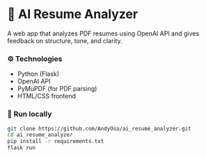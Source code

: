# 🧠 AI Resume Analyzer  

A web app that analyzes PDF resumes using OpenAI API and gives feedback on structure, tone, and clarity.  

### ⚙️ Technologies
- Python (Flask)
- OpenAI API
- PyMuPDF (for PDF parsing)
- HTML/CSS frontend  

### 🚀 Run locally
```bash
git clone https://github.com/AndyOsa/ai_resume_analyzer.git
cd ai_resume_analyzer
pip install -r requirements.txt
flask run

